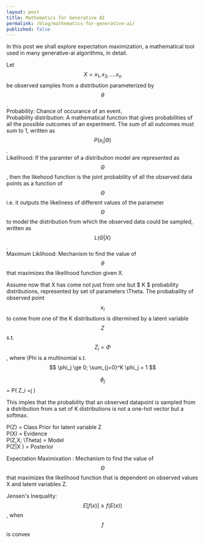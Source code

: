 ```yaml
---
layout: post
title: Mathematics for Generative AI
permalink: /blog/mathematics-for-generative-ai/
published: false
---
```


In this post we shall explore expectation maximization, a mathematical tool used in many generative-ai algorithms, in detail.  

Let $$ X = { x_1, x_2, ....x_n } $$ be observed samples from a distribution parameterized by $$ \theta $$.  
Probability: Chance of occurance of an event.   
Probability distribution: A mathematical function that gives probabilities of all the possible outcomes of an experiment. The sum of all outcomes must sum to 1, written as  $$ P (x_i | \Theta ) $$ .  
Likelihood: If the paramter of a distribution model are represented as $$ \Theta $$ , then the likehood function is the joint probability of all the observed data points as a function of $$ \Theta $$ i.e. it outputs the likeliness of different values of the parameter $$ \Theta $$ to model the distribution from which the observed data could be sampled, written as $$ L(\Theta| X ) $$.  
Maximum Liklihood: Mechanism to find the value of $$ \theta $$ that maximizes the likelihood function given X.  

Assume now that X has come not just from one but $ K $ probability distributions, represented by set of parameters \Theta. The probabaility of observed point $$ x_i $$ to come from one of the K distributions is ditermined by a latent variable $$ Z $$ s.t.   
$$ Z_i = \Phi $$ , where \Phi is a multinomial s.t.  
$$ \phi_j \ge 0; \sum_{j=0}^K \phi_j = 1 $$  

$$ \phi_j $$ = P( Z_i =j )  
  
This imples that the probability that an observed datapoint is sampled from a distribution from a set of K distributions is not a one-hot vector but a softmax.  

P(Z) = Class Prior for latent variable Z  
P(X) = Evidence  
P(Z,X; \Theta) = Model  
P(Z|X ) = Posterior  

Expectation Maximixation : Mechanism to find the value of $$ \Theta $$ that maximizes the likelihood function that is dependent on observed values X and latent variables Z.

Jensen's Inequality:  $$ E[f(x)] \ge f( E(x) ) $$ , when $$ f $$ is convex
